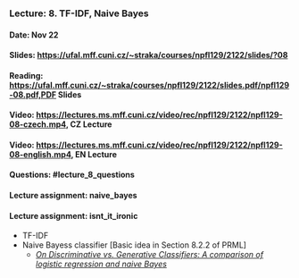 ### Lecture: 8. TF-IDF, Naive Bayes
#### Date: Nov 22
#### Slides: https://ufal.mff.cuni.cz/~straka/courses/npfl129/2122/slides/?08
#### Reading: https://ufal.mff.cuni.cz/~straka/courses/npfl129/2122/slides.pdf/npfl129-08.pdf,PDF Slides
#### Video: https://lectures.ms.mff.cuni.cz/video/rec/npfl129/2122/npfl129-08-czech.mp4, CZ Lecture
#### Video: https://lectures.ms.mff.cuni.cz/video/rec/npfl129/2122/npfl129-08-english.mp4, EN Lecture
#### Questions: #lecture_8_questions
#### Lecture assignment: naive_bayes
#### Lecture assignment: isnt_it_ironic

- TF-IDF
- Naive Bayess classifier [Basic idea in Section 8.2.2 of PRML]
  - _[On Discriminative vs. Generative Classifiers: A comparison of logistic regression and naive Bayes](http://ai.stanford.edu/~ang/papers/nips01-discriminativegenerative.pdf)_
